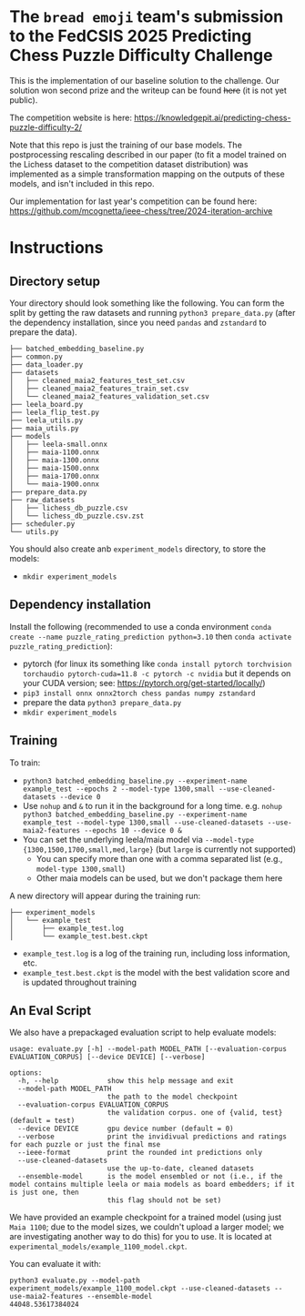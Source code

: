 # The `bread emoji` team's submission to the FedCSIS 2025 Predicting Chess Puzzle Difficulty Challenge

This is the implementation of our baseline solution to the challenge. Our solution won second prize and the writeup can be found ~~here~~ (it is not yet public).

The competition website is here: https://knowledgepit.ai/predicting-chess-puzzle-difficulty-2/

Note that this repo is just the training of our base models. The postprocessing rescaling described in our paper (to fit a model trained on the Lichess dataset to the competition dataset distribution) was implemented as a simple transformation mapping on the outputs of these models, and isn't included in this repo.

Our implementation for last year's competition can be found here: https://github.com/mcognetta/ieee-chess/tree/2024-iteration-archive

# Instructions

## Directory setup
Your directory should look something like the following. You can form the split by getting the raw datasets and running `python3 prepare_data.py` (after the dependency installation, since you need `pandas` and `zstandard` to prepare the data).
```
├── batched_embedding_baseline.py
├── common.py
├── data_loader.py
├── datasets
│   ├── cleaned_maia2_features_test_set.csv
│   ├── cleaned_maia2_features_train_set.csv
│   └── cleaned_maia2_features_validation_set.csv
├── leela_board.py
├── leela_flip_test.py
├── leela_utils.py
├── maia_utils.py
├── models
│   ├── leela-small.onnx
│   ├── maia-1100.onnx
│   ├── maia-1300.onnx
│   ├── maia-1500.onnx
│   ├── maia-1700.onnx
│   └── maia-1900.onnx
├── prepare_data.py
├── raw_datasets
│   ├── lichess_db_puzzle.csv
│   └── lichess_db_puzzle.csv.zst
├── scheduler.py
└── utils.py
```

You should also create anb `experiment_models` directory, to store the models:
  - `mkdir experiment_models`

## Dependency installation 

Install the following (recommended to use a conda environment `conda create --name puzzle_rating_prediction python=3.10` then `conda activate puzzle_rating_prediction`):
- pytorch (for linux its something like `conda install pytorch torchvision torchaudio pytorch-cuda=11.8 -c pytorch -c nvidia` but it depends on your CUDA version; see: https://pytorch.org/get-started/locally/)
- `pip3 install onnx onnx2torch chess pandas numpy zstandard`
- prepare the data `python3 prepare_data.py`
- `mkdir experiment_models`

## Training

To train:
- `python3 batched_embedding_baseline.py --experiment-name example_test --epochs 2 --model-type 1300,small --use-cleaned-datasets --device 0`
- Use `nohup` and `&` to run it in the background for a long time. e.g. `nohup python3 batched_embedding_baseline.py --experiment-name example_test --model-type 1300,small --use-cleaned-datasets --use-maia2-features --epochs 10 --device 0 &`
- You can set the underlying leela/maia model via `--model-type {1300,1500,1700,small,med,large}` (but `large` is currently not supported)
  - You can specify more than one with a comma separated list (e.g., `model-type 1300,small`)
  - Other maia models can be used, but we don't package them here

A new directory will appear during the training run:
```
├── experiment_models
│   └── example_test
│       ├── example_test.log
│       └── example_test.best.ckpt
```

- `example_test.log` is a log of the training run, including loss information, etc.
- `example_test.best.ckpt` is the model with the best validation score and is updated throughout training

## An Eval Script

We also have a prepackaged evaluation script to help evaluate models:
```
usage: evaluate.py [-h] --model-path MODEL_PATH [--evaluation-corpus EVALUATION_CORPUS] [--device DEVICE] [--verbose]

options:
  -h, --help            show this help message and exit
  --model-path MODEL_PATH
                        the path to the model checkpoint
  --evaluation-corpus EVALUATION_CORPUS
                        the validation corpus. one of {valid, test} (default = test)
  --device DEVICE       gpu device number (default = 0)
  --verbose             print the invidivual predictions and ratings for each puzzle or just the final mse
  --ieee-format         print the rounded int predictions only
  --use-cleaned-datasets
                        use the up-to-date, cleaned datasets
  --ensemble-model      is the model ensembled or not (i.e., if the model contains multiple leela or maia models as board embedders; if it is just one, then
                        this flag should not be set)
  ```

We have provided an example checkpoint for a trained model (using just `Maia 1100`; due to the model sizes, we couldn't upload a larger model; we are investigating another way to do this) for you to use. It is located at `experimental_models/example_1100_model.ckpt`.

You can evaluate it with:

```
python3 evaluate.py --model-path experiment_models/example_1100_model.ckpt --use-cleaned-datasets --
use-maia2-features --ensemble-model
44048.53617384024
```
